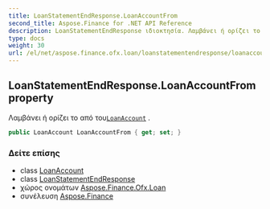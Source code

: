 ```yaml
---
title: LoanStatementEndResponse.LoanAccountFrom
second_title: Aspose.Finance for .NET API Reference
description: LoanStatementEndResponse ιδιοκτησία. Λαμβάνει ή ορίζει το από τουLoanAccount .
type: docs
weight: 30
url: /el/net/aspose.finance.ofx.loan/loanstatementendresponse/loanaccountfrom/
---
```

## LoanStatementEndResponse.LoanAccountFrom property

Λαμβάνει ή ορίζει το από του[`LoanAccount`](../../../aspose.finance.ofx/loanaccount/) .

```csharp
public LoanAccount LoanAccountFrom { get; set; }
```

### Δείτε επίσης

* class [LoanAccount](../../../aspose.finance.ofx/loanaccount/)
* class [LoanStatementEndResponse](../)
* χώρος ονομάτων [Aspose.Finance.Ofx.Loan](../../loanstatementendresponse/)
* συνέλευση [Aspose.Finance](../../../)


